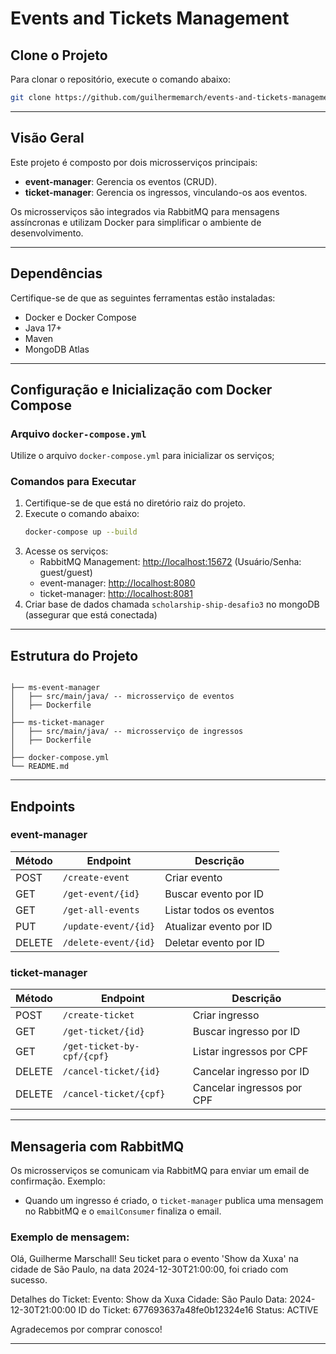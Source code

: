 # Events and Tickets Management

## Clone o Projeto

Para clonar o repositório, execute o comando abaixo:

```bash
git clone https://github.com/guilhermemarch/events-and-tickets-management.git
```

---

## Visão Geral

Este projeto é composto por dois microsserviços principais:

- **event-manager**: Gerencia os eventos (CRUD).
- **ticket-manager**: Gerencia os ingressos, vinculando-os aos eventos.

Os microsserviços são integrados via RabbitMQ para mensagens assíncronas e utilizam Docker para simplificar o ambiente de desenvolvimento.

---

## Dependências

Certifique-se de que as seguintes ferramentas estão instaladas:

- Docker e Docker Compose
- Java 17+
- Maven
- MongoDB Atlas

---

## Configuração e Inicialização com Docker Compose

### Arquivo `docker-compose.yml`

Utilize o arquivo `docker-compose.yml` para inicializar os serviços;


### Comandos para Executar

1. Certifique-se de que está no diretório raiz do projeto.
2. Execute o comando abaixo:
   ```bash
   docker-compose up --build
   ```
3. Acesse os serviços:
   - RabbitMQ Management: [http://localhost:15672](http://localhost:15672) (Usuário/Senha: guest/guest)
   - event-manager: [http://localhost:8080](http://localhost:8080)
   - ticket-manager: [http://localhost:8081](http://localhost:8081)
4. Criar base de dados chamada `scholarship-ship-desafio3` no mongoDB (assegurar que está conectada)

---

## Estrutura do Projeto

```plaintext

├── ms-event-manager
│   ├── src/main/java/ -- microsserviço de eventos
│   ├── Dockerfile
│
├── ms-ticket-manager
│   ├── src/main/java/ -- microsserviço de ingressos
│   ├── Dockerfile
│
├── docker-compose.yml
└── README.md
```

---

## Endpoints

### event-manager

| Método | Endpoint             | Descrição               |
| ------ | -------------------- | ----------------------- |
| POST   | `/create-event`      | Criar evento            |
| GET    | `/get-event/{id}`    | Buscar evento por ID    |
| GET    | `/get-all-events`    | Listar todos os eventos |
| PUT    | `/update-event/{id}` | Atualizar evento por ID |
| DELETE | `/delete-event/{id}` | Deletar evento por ID   |

### ticket-manager

| Método | Endpoint                   | Descrição                  |
| ------ | -------------------------- | -------------------------- |
| POST   | `/create-ticket`           | Criar ingresso             |
| GET    | `/get-ticket/{id}`         | Buscar ingresso por ID     |
| GET    | `/get-ticket-by-cpf/{cpf}` | Listar ingressos por CPF   |
| DELETE | `/cancel-ticket/{id}`      | Cancelar ingresso por ID   |
| DELETE | `/cancel-ticket/{cpf}`     | Cancelar ingressos por CPF |

---

## Mensageria com RabbitMQ

Os microsserviços se comunicam via RabbitMQ para enviar um email de confirmação. Exemplo:

- Quando um ingresso é criado, o `ticket-manager` publica uma mensagem no RabbitMQ e o  `emailConsumer` finaliza o email.
### Exemplo de mensagem:

Olá, Guilherme Marschall! Seu ticket para o evento 'Show da Xuxa' na cidade de São Paulo, na data 2024-12-30T21:00:00, foi criado com sucesso.

Detalhes do Ticket:
Evento: Show da Xuxa
Cidade: São Paulo
Data: 2024-12-30T21:00:00
ID do Ticket: 677693637a48fe0b12324e16
Status: ACTIVE

Agradecemos por comprar conosco!

---



